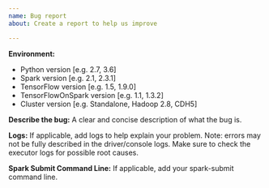 ```yaml
---
name: Bug report
about: Create a report to help us improve

---
```


**Environment:**
 - Python version [e.g. 2.7, 3.6]
 - Spark version [e.g. 2.1, 2.3.1]
 - TensorFlow version [e.g. 1.5, 1.9.0]
 - TensorFlowOnSpark version [e.g. 1.1, 1.3.2]
 - Cluster version [e.g. Standalone, Hadoop 2.8, CDH5]

**Describe the bug:**
A clear and concise description of what the bug is.

**Logs:**
If applicable, add logs to help explain your problem.  Note: errors may not be fully described in the driver/console logs.  Make sure to check the executor logs for possible root causes.

**Spark Submit Command Line:**
If applicable, add your spark-submit command line.
